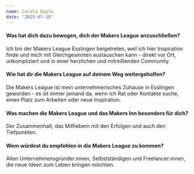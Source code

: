 ```yaml
---
name: Carola Epple
date: "2025-07-18"
---
```


#### Was hat dich dazu bewogen, dich der Makers League anzuschließen?

Ich bin der Makers League Esslingen beigetreten, weil ich hier Inspiration finde und mich mit Gleichgesinnten austauschen kann - direkt vor Ort, unkompliziert und in einer herzlichen und mitreißenden Community.

#### Wie hat dir die Makers League auf deinem Weg weitergeholfen?

Die Makers League ist mein unternehmerisches Zuhause in Esslingen geworden - es ist immer jemand da, wenn ich Rat oder Kontakte suche, einen Platz zum Arbeiten oder neue Inspiration.

#### Was machen die Makers League und das Makers Inn besonders für dich?

Der Zusammenhalt, das Mitfiebern mit den Erfolgen und auch den Tiefpunkten.

#### Wem würdest du empfehlen in die Makers League zu kommen?

Allen Unternehmensgründer:innen, Selbstständigen und Freelancer:innen, die neue Ideen zum Leben bringen möchten.
